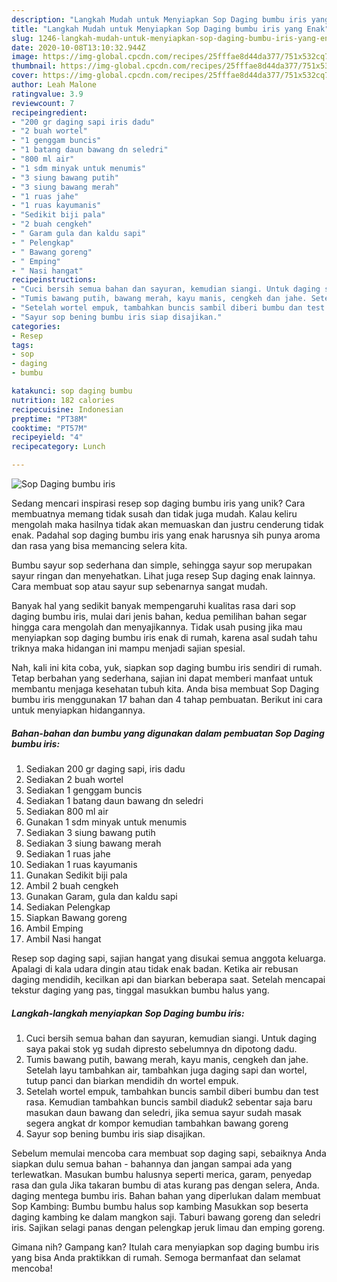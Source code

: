 ```yaml
---
description: "Langkah Mudah untuk Menyiapkan Sop Daging bumbu iris yang Enak"
title: "Langkah Mudah untuk Menyiapkan Sop Daging bumbu iris yang Enak"
slug: 1246-langkah-mudah-untuk-menyiapkan-sop-daging-bumbu-iris-yang-enak
date: 2020-10-08T13:10:32.944Z
image: https://img-global.cpcdn.com/recipes/25fffae8d44da377/751x532cq70/sop-daging-bumbu-iris-foto-resep-utama.jpg
thumbnail: https://img-global.cpcdn.com/recipes/25fffae8d44da377/751x532cq70/sop-daging-bumbu-iris-foto-resep-utama.jpg
cover: https://img-global.cpcdn.com/recipes/25fffae8d44da377/751x532cq70/sop-daging-bumbu-iris-foto-resep-utama.jpg
author: Leah Malone
ratingvalue: 3.9
reviewcount: 7
recipeingredient:
- "200 gr daging sapi iris dadu"
- "2 buah wortel"
- "1 genggam buncis"
- "1 batang daun bawang dn seledri"
- "800 ml air"
- "1 sdm minyak untuk menumis"
- "3 siung bawang putih"
- "3 siung bawang merah"
- "1 ruas jahe"
- "1 ruas kayumanis"
- "Sedikit biji pala"
- "2 buah cengkeh"
- " Garam gula dan kaldu sapi"
- " Pelengkap"
- " Bawang goreng"
- " Emping"
- " Nasi hangat"
recipeinstructions:
- "Cuci bersih semua bahan dan sayuran, kemudian siangi. Untuk daging saya pakai stok yg sudah dipresto sebelumnya dn dipotong dadu."
- "Tumis bawang putih, bawang merah, kayu manis, cengkeh dan jahe. Setelah layu tambahkan air, tambahkan juga daging sapi dan wortel, tutup panci dan biarkan mendidih dn wortel empuk."
- "Setelah wortel empuk, tambahkan buncis sambil diberi bumbu dan test rasa. Kemudian tambahkan buncis sambil diaduk2 sebentar saja baru masukan daun bawang dan seledri, jika semua sayur sudah masak segera angkat dr kompor kemudian tambahkan bawang goreng"
- "Sayur sop bening bumbu iris siap disajikan."
categories:
- Resep
tags:
- sop
- daging
- bumbu

katakunci: sop daging bumbu 
nutrition: 182 calories
recipecuisine: Indonesian
preptime: "PT38M"
cooktime: "PT57M"
recipeyield: "4"
recipecategory: Lunch

---
```



![Sop Daging bumbu iris](https://img-global.cpcdn.com/recipes/25fffae8d44da377/751x532cq70/sop-daging-bumbu-iris-foto-resep-utama.jpg)

Sedang mencari inspirasi resep sop daging bumbu iris yang unik? Cara membuatnya memang tidak susah dan tidak juga mudah. Kalau keliru mengolah maka hasilnya tidak akan memuaskan dan justru cenderung tidak enak. Padahal sop daging bumbu iris yang enak harusnya sih punya aroma dan rasa yang bisa memancing selera kita.

Bumbu sayur sop sederhana dan simple, sehingga sayur sop merupakan sayur ringan dan menyehatkan. Lihat juga resep Sup daging enak lainnya. Cara membuat sop atau sayur sup sebenarnya sangat mudah.

Banyak hal yang sedikit banyak mempengaruhi kualitas rasa dari sop daging bumbu iris, mulai dari jenis bahan, kedua pemilihan bahan segar hingga cara mengolah dan menyajikannya. Tidak usah pusing jika mau menyiapkan sop daging bumbu iris enak di rumah, karena asal sudah tahu triknya maka hidangan ini mampu menjadi sajian spesial.


Nah, kali ini kita coba, yuk, siapkan sop daging bumbu iris sendiri di rumah. Tetap berbahan yang sederhana, sajian ini dapat memberi manfaat untuk membantu menjaga kesehatan tubuh kita. Anda bisa membuat Sop Daging bumbu iris menggunakan 17 bahan dan 4 tahap pembuatan. Berikut ini cara untuk menyiapkan hidangannya.

<!--inarticleads1-->

##### Bahan-bahan dan bumbu yang digunakan dalam pembuatan Sop Daging bumbu iris:

1. Sediakan 200 gr daging sapi, iris dadu
1. Sediakan 2 buah wortel
1. Sediakan 1 genggam buncis
1. Sediakan 1 batang daun bawang dn seledri
1. Sediakan 800 ml air
1. Gunakan 1 sdm minyak untuk menumis
1. Sediakan 3 siung bawang putih
1. Sediakan 3 siung bawang merah
1. Sediakan 1 ruas jahe
1. Sediakan 1 ruas kayumanis
1. Gunakan Sedikit biji pala
1. Ambil 2 buah cengkeh
1. Gunakan  Garam, gula dan kaldu sapi
1. Sediakan  Pelengkap
1. Siapkan  Bawang goreng
1. Ambil  Emping
1. Ambil  Nasi hangat


Resep sop daging sapi, sajian hangat yang disukai semua anggota keluarga. Apalagi di kala udara dingin atau tidak enak badan. Ketika air rebusan daging mendidih, kecilkan api dan biarkan beberapa saat. Setelah mencapai tekstur daging yang pas, tinggal masukkan bumbu halus yang. 

<!--inarticleads2-->

##### Langkah-langkah menyiapkan Sop Daging bumbu iris:

1. Cuci bersih semua bahan dan sayuran, kemudian siangi. Untuk daging saya pakai stok yg sudah dipresto sebelumnya dn dipotong dadu.
1. Tumis bawang putih, bawang merah, kayu manis, cengkeh dan jahe. Setelah layu tambahkan air, tambahkan juga daging sapi dan wortel, tutup panci dan biarkan mendidih dn wortel empuk.
1. Setelah wortel empuk, tambahkan buncis sambil diberi bumbu dan test rasa. Kemudian tambahkan buncis sambil diaduk2 sebentar saja baru masukan daun bawang dan seledri, jika semua sayur sudah masak segera angkat dr kompor kemudian tambahkan bawang goreng
1. Sayur sop bening bumbu iris siap disajikan.


Sebelum memulai mencoba cara membuat sop daging sapi, sebaiknya Anda siapkan dulu semua bahan - bahannya dan jangan sampai ada yang terlewatkan. Masukan bumbu halusnya seperti merica, garam, penyedap rasa dan gula Jika takaran bumbu di atas kurang pas dengan selera, Anda. daging mentega bumbu iris. Bahan bahan yang diperlukan dalam membuat Sop Kambing: Bumbu bumbu halus sop kambing Masukkan sop beserta daging kambing ke dalam mangkon saji. Taburi bawang goreng dan seledri iris. Sajikan selagi panas dengan pelengkap jeruk limau dan emping goreng. 

Gimana nih? Gampang kan? Itulah cara menyiapkan sop daging bumbu iris yang bisa Anda praktikkan di rumah. Semoga bermanfaat dan selamat mencoba!
